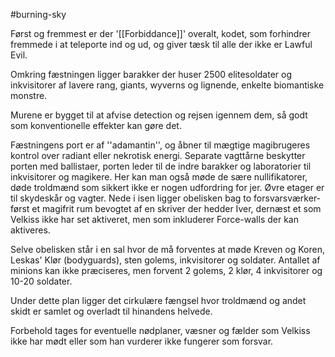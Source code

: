 #burning-sky

Først og fremmest er der '[[Forbiddance]]' overalt, kodet, som forhindrer fremmede i at teleporte ind og ud, og giver tæsk til alle der ikke er Lawful Evil.

Omkring fæstningen ligger barakker der huser 2500 elitesoldater og inkvisitorer af lavere rang, giants, wyverns og lignende, enkelte biomantiske monstre.

Murene er bygget til at afvise detection og rejsen igennem dem, så godt som konventionelle effekter kan gøre det.

Fæstningens port er af ''adamantin'', og åbner til mægtige magibrugeres kontrol over radiant eller nekrotisk energi. Separate vagttårne beskytter porten med ballistaer, porten leder til de indre barakker og laboratorier til inkvisitorer og magikere. Her kan man også møde de sære nullifikatorer, døde troldmænd som sikkert ikke er nogen udfordring for jer. Øvre etager er til skydeskår og vagter. Nede i isen ligger obelisken bag to forsvarsværker- først et magifrit rum bevogtet af en skriver der hedder Iver, dernæst et som Velkiss ikke har set aktiveret, men som inkluderer Force-walls der kan aktiveres.

Selve obelisken står i en sal hvor de må forventes at møde Kreven og Koren, Leskas' Klør (bodyguards), sten golems, inkvisitorer og soldater. Antallet af minions kan ikke præciseres, men forvent 2 golems, 2 klør, 4 inkvisitorer og 10-20 soldater.

Under dette plan ligger det cirkulære fængsel hvor troldmænd og andet skidt er samlet og overladt til hinandens helvede.

Forbehold tages for eventuelle nødplaner, væsner og fælder som Velkiss ikke har mødt eller som han vurderer ikke fungerer som forsvar.
